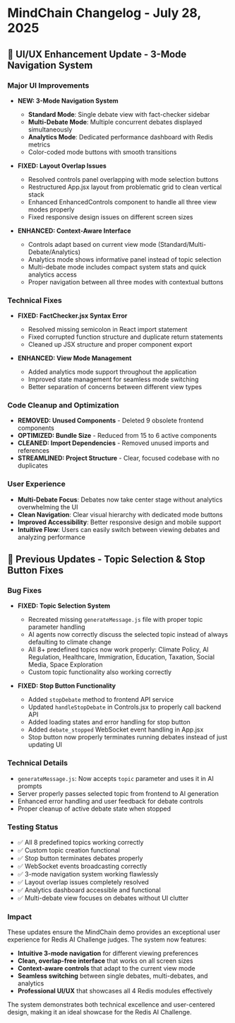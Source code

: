 # MindChain Changelog - July 28, 2025

## 🎨 UI/UX Enhancement Update - 3-Mode Navigation System

### Major UI Improvements
- **NEW: 3-Mode Navigation System**
  - **Standard Mode**: Single debate view with fact-checker sidebar
  - **Multi-Debate Mode**: Multiple concurrent debates displayed simultaneously  
  - **Analytics Mode**: Dedicated performance dashboard with Redis metrics
  - Color-coded mode buttons with smooth transitions

- **FIXED: Layout Overlap Issues**
  - Resolved controls panel overlapping with mode selection buttons
  - Restructured App.jsx layout from problematic grid to clean vertical stack
  - Enhanced EnhancedControls component to handle all three view modes properly
  - Fixed responsive design issues on different screen sizes

- **ENHANCED: Context-Aware Interface**
  - Controls adapt based on current view mode (Standard/Multi-Debate/Analytics)
  - Analytics mode shows informative panel instead of topic selection
  - Multi-debate mode includes compact system stats and quick analytics access
  - Proper navigation between all three modes with contextual buttons

### Technical Fixes
- **FIXED: FactChecker.jsx Syntax Error**
  - Resolved missing semicolon in React import statement
  - Fixed corrupted function structure and duplicate return statements
  - Cleaned up JSX structure and proper component export

- **ENHANCED: View Mode Management**
  - Added analytics mode support throughout the application
  - Improved state management for seamless mode switching
  - Better separation of concerns between different view types

### Code Cleanup and Optimization
- **REMOVED: Unused Components** - Deleted 9 obsolete frontend components
- **OPTIMIZED: Bundle Size** - Reduced from 15 to 6 active components
- **CLEANED: Import Dependencies** - Removed unused imports and references
- **STREAMLINED: Project Structure** - Clear, focused codebase with no duplicates

### User Experience
- **Multi-Debate Focus**: Debates now take center stage without analytics overwhelming the UI
- **Clean Navigation**: Clear visual hierarchy with dedicated mode buttons
- **Improved Accessibility**: Better responsive design and mobile support
- **Intuitive Flow**: Users can easily switch between viewing debates and analyzing performance

## 🚀 Previous Updates - Topic Selection & Stop Button Fixes

### Bug Fixes
- **FIXED: Topic Selection System** 
  - Recreated missing `generateMessage.js` file with proper topic parameter handling
  - AI agents now correctly discuss the selected topic instead of always defaulting to climate change
  - All 8+ predefined topics now work properly: Climate Policy, AI Regulation, Healthcare, Immigration, Education, Taxation, Social Media, Space Exploration
  - Custom topic functionality also working correctly

- **FIXED: Stop Button Functionality**
  - Added `stopDebate` method to frontend API service
  - Updated `handleStopDebate` in Controls.jsx to properly call backend API
  - Added loading states and error handling for stop button
  - Added `debate_stopped` WebSocket event handling in App.jsx
  - Stop button now properly terminates running debates instead of just updating UI

### Technical Details
- `generateMessage.js`: Now accepts `topic` parameter and uses it in AI prompts
- Server properly passes selected topic from frontend to AI generation
- Enhanced error handling and user feedback for debate controls
- Proper cleanup of active debate state when stopped

### Testing Status
- ✅ All 8 predefined topics working correctly
- ✅ Custom topic creation functional
- ✅ Stop button terminates debates properly
- ✅ WebSocket events broadcasting correctly
- ✅ 3-mode navigation system working flawlessly
- ✅ Layout overlap issues completely resolved
- ✅ Analytics dashboard accessible and functional
- ✅ Multi-debate view focuses on debates without UI clutter

### Impact
These updates ensure the MindChain demo provides an exceptional user experience for Redis AI Challenge judges. The system now features:
- **Intuitive 3-mode navigation** for different viewing preferences
- **Clean, overlap-free interface** that works on all screen sizes
- **Context-aware controls** that adapt to the current view mode
- **Seamless switching** between single debates, multi-debates, and analytics
- **Professional UI/UX** that showcases all 4 Redis modules effectively

The system demonstrates both technical excellence and user-centered design, making it an ideal showcase for the Redis AI Challenge.
